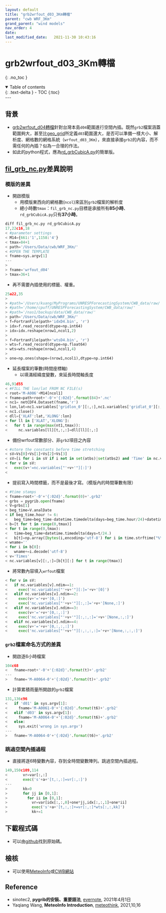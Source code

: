 ```yaml
---
layout: default
title: "grb2wrfout_d03_3Km轉檔"
parent: "cwb WRF_3Km"
grand_parent: "wind models"
nav_order: 4
date:               
last_modified_date:   2021-11-30 10:43:16
---
```


# grb2wrfout_d03_3Km轉檔

{: .no_toc }

<details open markdown="block">
  <summary>
    Table of contents
  </summary>
  {: .text-delta }
- TOC
{:toc}
</details>
---

## 背景
- [grb2wrfout_d04轉檔](https://sinotec2.github.io/jtd/docs/wind_models/cwbWRF_3Km/rd_grbCubicA/)針對台灣本島`d04`範圍進行空間內插。既然`grb2`檔案涵蓋範圍夠大，甚至比[geo_grid](https://sinotec2.github.io/jtd/docs/wind_models/WPS/namelist.wps/#地形網格設定)所定義`d03`範圍還大，是否可以準備一樣大小、解析度、網格數的網格系統（`wrfout_d03_3Km`），來直接承接`grb2`的內容，而不需任何的內插？似為一合理的作法。
- 如此的python程式，應為[rd_grbCubicA.py](https://sinotec2.github.io/jtd/docs/wind_models/cwbWRF_3Km/rd_grbCubicA/)的簡單版。

## [fil_grb_nc.py](https://raw.githubusercontent.com/sinotec2/jtd/main/docs/wind_models/cwbWRF_3Km/fil_grb_nc.py_txt)差異說明

### 模版的差異
- 開啟模版
  - 用模版東西向的網格數(`ncol`)來區別`grb2`檔案的解析度
  - 總小時數`tmax`：`fil_grb_nc.py`目標是承接所有**85小時**、`rd_grbCubicA.py`只有**37小時**。
```python
diff fil_grb_nc.py rd_grbCubicA.py
17,22c16,18
< #parameter settings
< M14={661:'1',1158:'4'}
< tmax=84+1
< path='/Users/Data/cwb/WRF_3Km/'
< #OPEN THE TEMPLATE
< fname=sys.argv[1]
---
> 
> fname='wrfout_d04'
> tmax=36+1
```
- 再不需要內插使用的標籤、權重。
```python
25a22,35
> 
> #path='/Users/kuang/MyPrograms/UNRESPForecastingSystem/CWB_data/raw/'
> #path='/home/cpuff/UNRESPForecastingSystem/CWB_data/raw/'
> #path='/nas1/backup/data/CWB_data/raw/'
> path='/Users/Data/cwb/WRF_3Km/'
> f=FortranFile(path+'idxD4.bin', 'r')
> idx=f.read_record(dtype=np.int64)
> idx=idx.reshape(nrow1,ncol1,2)
> 
> f=FortranFile(path+'wtsD4.bin', 'r')
> wts=f.read_record(dtype=np.float64)
> wts=wts.reshape(nrow1,ncol1,4)
> 
> one=np.ones(shape=(nrow1,ncol1),dtype=np.int64)
```
- 延長檔案的筆數(時間座標軸)
  - 以填滿經緯度變數，來延長時間軸長度
```python
46,91d55
< #FILL THE lon/lat FROM NC FILE(s)
< root='M-A006'+M14[ncol1]
< fname=path+root+'-0'+'{:02d}'.format(84)+'.nc'
< nc1= netCDF4.Dataset(fname,'r')
< lon,lat=nc1.variables['gridlon_0'][:,:],nc1.variables['gridlat_0'][:,:]
< nc1.close()
< dll={'XLAT':lat,'XLONG':lon}
< for ll in ['XLAT','XLONG']:
<   for t in range(max(nt1,tmax)):
<     nc.variables[ll][t,:,:]=dll[ll][:,:]
```
- 備份wrfout常數部分、非`grb2`項目之內容
```python
< #store the constants before time stretching
< sV=Vs[0]+Vs[1]+Vs[2]+Vs[3]
< sV=[i for i in sV if i not in set(atbs)|set(atbs2) and 'Time' in nc.variables[i].dimensions and i != 'Times']
< for v in sV:
<   exec(v+'=nc.variables["'+v+'"][:]')
< 
```
- 提前寫入時間標籤，而不是最後才寫。（模版內的時間筆數有限）
```python
< #time stamps
< fname=root+'-0'+'{:02d}'.format(0)+'.grb2'
< grbs = pygrib.open(fname)
< V=grbs[1]
< beg_time=V.analDate
< if beg_time.hour != 6:
<   beg_time=beg_time-datetime.timedelta(days=beg_time.hour/24)+datetime.timedelta(days=6/24)
< b=[t for t in range(0,tmax)]
< for t in range(0,tmax):
<   time=beg_time+datetime.timedelta(days=t/24.)
<   b[t]=np.array([bytes(i,encoding='utf-8') for i in time.strftime("%Y-%m-%d_%H:%M:%S")])
< wname=''
< for i in b[0]:
<   wname+=i.decode('utf-8')
< v='Times'
< nc.variables[v][:,:]=[b[t][:] for t in range(tmax)]
```
- 將常數內容填入`wrfout`檔案
```python
< for v in sV:
<   if nc.variables[v].ndim==1:
<     exec('nc.variables["'+v+'"][:]='+v+'[0]')
<   elif nc.variables[v].ndim==2:
<     exec(v+'='+v+'[0,:]')
<     exec('nc.variables["'+v+'"][:,:]='+v+'[None,:]')
<   elif nc.variables[v].ndim==3:
<     exec(v+'='+v+'[0,:,:]')
<     exec('nc.variables["'+v+'"][:,:,:]='+v+'[None,:,:]')
<   elif nc.variables[v].ndim==4:
<     exec(v+'='+v+'[0,:,:,:]')
<     exec('nc.variables["'+v+'"][:,:,:,:]='+v+'[None,:,:,:]')
```

### `grb2`檔案命名方式的差異
- 開啟逐6小時檔案
```python
104c68
<   fname=root+'-0'+'{:02d}'.format(t)+'.grb2'
---
>   fname='M-A0064-0'+'{:02d}'.format(t)+'.grb2'
```
- 計算累積雨量所開啟的`grb2`檔案
```python
131,136c96
<   if 'd01' in sys.argv[1]:
<     fname='M-A0061-0'+'{:02d}'.format(t6)+'.grb2'
<   elif 'd03' in sys.argv[1]:
<     fname='M-A0064-0'+'{:02d}'.format(t6)+'.grb2'
<   else:
<     sys.exit('wrong in sys.argv')  
---
>   fname='M-A0064-0'+'{:02d}'.format(t6)+'.grb2'
```

### 跳過空間內插過程
- 直接將逐6時變數內容，存到全時間變數陣列。跳過空間內插過程。
```python
149,150c109,114
<       vr=var[:,:]
<       exec('s'+a+'[t,:,:]=vr[:,:]')
---
>       kk=0
>       for jj in [0,1]:
>         for ii in [0,1]:
>           vr=var[idx[:,:,0]+one*jj,idx[:,:,1]+one*ii]
>           exec('s'+a+'[t,:,:]+=vr[:,:]*wts[:,:,kk]')
>           kk+=1
```


## 下載程式碼
- 可以由[github](https://raw.githubusercontent.com/sinotec2/jtd/main/docs/wind_models/cwbWRF_3Km/fil_grb_nc.py_txt)找到原始碼。

## 檢核
- 可以使用[MeteoInfo](http://meteothink.org/)或[CWB網站](https://npd.cwb.gov.tw/NPD/products_display/product?menu_index=1)

## Reference
- sinotec2, **pygrib的安裝、重要語法**, [evernote](http://www.evernote.com/l/AH12nyLrGkBL2qg3WTonSwDC-0Rtq_S9npA/), 2021年4月1日
- Yaqiang Wang, **MeteoInfo Introduction**, [meteothink](http://meteothink.org/), 2021,10,16